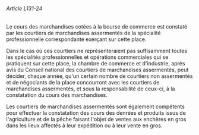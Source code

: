 ###### Article L131-24

Le cours des marchandises cotées à la bourse de commerce est constaté par les courtiers de marchandises assermentés de la spécialité professionnelle correspondante exerçant sur cette place.

Dans le cas où ces courtiers ne représenteraient pas suffisamment toutes les spécialités professionnelles et opérations commerciales qui se pratiquent sur cette place, la chambre de commerce et d'industrie, après avis du Conseil national des courtiers de marchandises assermentés, peut décider, chaque année, qu'un certain nombre de courtiers non assermentés et de négociants de la place concourront avec les courtiers de marchandises assermentés, et sous la responsabilité de ceux-ci, à la constatation du cours des marchandises.

Les courtiers de marchandises assermentés sont également compétents pour effectuer la constatation des cours des denrées et produits issus de l'agriculture et de la pêche faisant l'objet de ventes aux enchères en gros dans les lieux affectés à leur expédition ou à leur vente en gros.

